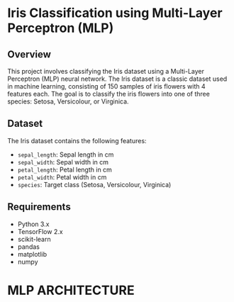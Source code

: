 # Iris Classification using Multi-Layer Perceptron (MLP)

## Overview

This project involves classifying the Iris dataset using a Multi-Layer Perceptron (MLP) neural network. The Iris dataset is a classic dataset used in machine learning, consisting of 150 samples of iris flowers with 4 features each. The goal is to classify the iris flowers into one of three species: Setosa, Versicolour, or Virginica.

## Dataset

The Iris dataset contains the following features:

- `sepal_length`: Sepal length in cm
- `sepal_width`: Sepal width in cm
- `petal_length`: Petal length in cm
- `petal_width`: Petal width in cm
- `species`: Target class (Setosa, Versicolour, Virginica)

## Requirements

- Python 3.x
- TensorFlow 2.x
- scikit-learn
- pandas
- matplotlib
- numpy

# MLP ARCHITECTURE
